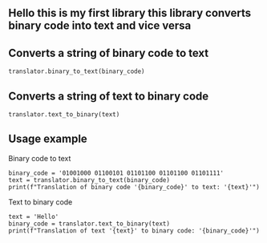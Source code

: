 
Hello this is my first library this library converts binary code into text and vice versa
----------

Converts a string of binary code to text
----------
    translator.binary_to_text(binary_code)

Converts a string of text to binary code
----------
    translator.text_to_binary(text)
Usage example
----------
Binary code to text

    binary_code = '01001000 01100101 01101100 01101100 01101111'
    text = translator.binary_to_text(binary_code)
    print(f"Translation of binary code '{binary_code}' to text: '{text}'")

Text to binary code

    text = 'Hello'
    binary_code = translator.text_to_binary(text)
    print(f"Translation of text '{text}' to binary code: '{binary_code}'")